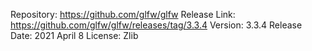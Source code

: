 Repository: https://github.com/glfw/glfw
Release Link: https://github.com/glfw/glfw/releases/tag/3.3.4
Version: 3.3.4
Release Date: 2021 April 8
License: Zlib
